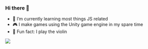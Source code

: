 ### Hi there 👋

- 🔭 I’m currently learning most things JS related
- 🎮 I make games using the Unity game engine in my spare time
- 🎻 Fun fact: I play the violin

<img src="https://github-readme-stats.vercel.app/api?username=VCP-dev&&show_icons=true&title_color=ffffff&icon_color=bb2acf&text_color=daf7dc&bg_color=151515">
